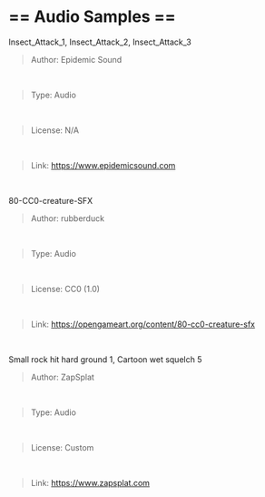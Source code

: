 # == Audio Samples ==

Insect_Attack_1, Insect_Attack_2, Insect_Attack_3
>	Author: Epidemic Sound
<br>

>	Type: Audio
<br>

>	License: N/A
<br>

>	Link: https://www.epidemicsound.com
<br>

80-CC0-creature-SFX
>	Author: rubberduck
<br>

>	Type: Audio
<br>

>	License: CC0 (1.0)
<br>

>	Link: https://opengameart.org/content/80-cc0-creature-sfx
<br>

Small rock hit hard ground 1, Cartoon wet squelch 5
>	Author: ZapSplat
<br>

>	Type: Audio
<br>

>	License: Custom
<br>

>	Link: https://www.zapsplat.com
<br>